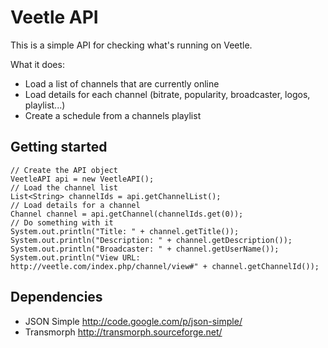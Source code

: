 # Veetle API

This is a simple API for checking what's running on Veetle.

What it does:

- Load a list of channels that are currently online
- Load details for each channel (bitrate, popularity, broadcaster, logos, playlist...)
- Create a schedule from a channels playlist

## Getting started

    // Create the API object
    VeetleAPI api = new VeetleAPI();
    // Load the channel list
    List<String> channelIds = api.getChannelList();
    // Load details for a channel
    Channel channel = api.getChannel(channelIds.get(0));
    // Do something with it
    System.out.println("Title: " + channel.getTitle());
    System.out.println("Description: " + channel.getDescription());
    System.out.println("Broadcaster: " + channel.getUserName());
    System.out.println("View URL: http://veetle.com/index.php/channel/view#" + channel.getChannelId());

## Dependencies

- JSON Simple http://code.google.com/p/json-simple/
- Transmorph http://transmorph.sourceforge.net/
